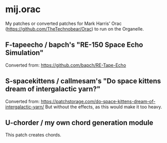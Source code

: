 # mij.orac

My patches or converted patches for Mark Harris' Orac (https://github.com/TheTechnobear/Orac) to run on the Organelle.

## F-tapeecho / bapch's "RE-150 Space Echo Simulation"

Converted from: https://github.com/bapch/RE-Tape-Echo

## S-spacekittens / callmesam's "Do space kittens dream of intergalactic yarn?"

Converted from: https://patchstorage.com/do-space-kittens-dream-of-intergalactic-yarn/
But without the effects, as this would make it too heavy.

## U-chorder / my own chord generation module

This patch creates chords.
